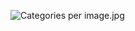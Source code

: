 ![Categories per image.jpg](https://github.com/zhangrui0828/2D-categoriy-instance-statistics/blob/main/pictures/Categories%20per%20image.jpg)
